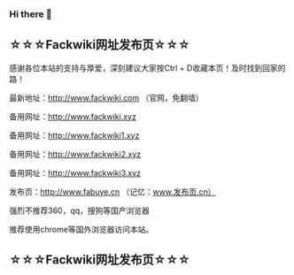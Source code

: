### Hi there 👋

<!--
**fackwiki/fackwiki** is a ✨ _special_ ✨ repository because its `README.md` (this file) appears on your GitHub profile.

Here are some ideas to get you started:

- 🔭 I’m currently working on ...
- 🌱 I’m currently learning ...
- 👯 I’m looking to collaborate on ...
- 🤔 I’m looking for help with ...
- 💬 Ask me about ...
- 📫 How to reach me: ...
- 😄 Pronouns: ...
- ⚡ Fun fact: ...
-->
## ☆☆☆Fackwiki网址发布页☆☆☆

感谢各位本站的支持与厚爱，深刻建议大家按Ctrl + D收藏本页！及时找到回家的路！

最新地址：http://www.fackwiki.com  （官网，免翻墙）

备用网址：http://www.fackwiki.xyz

备用网址：http://www.fackwiki1.xyz

备用网址：http://www.fackwiki2.xyz

备用网址：http://www.fackwiki3.xyz

发布页：http://www.fabuye.cn  （记忆：www.发布页.cn）

强烈不推荐360，qq，搜狗等国产浏览器

推荐使用chrome等国外浏览器访问本站。

## ☆☆☆Fackwiki网址发布页☆☆☆
